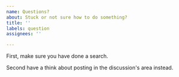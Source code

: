 ```yaml
---
name: Questions?
about: Stuck or not sure how to do something?
title: ''
labels: question
assignees: ''

---
```


First, make sure you have done a search. 

Second have a think about posting in the discussion's area instead.

